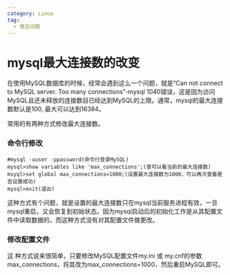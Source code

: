```yaml
---
category: Linux
tag:
  - 常见问题
---
```


# mysql最大连接数的改变

在使用MySQL数据库的时候，经常会遇到这么一个问题，就是“Can not connect to MySQL server. Too many connections”-mysql 1040错误，这是因为访问MySQL且还未释放的连接数目已经达到MySQL的上限。通常，mysql的最大连接数默认是100, 最大可以达到16384。

常用的有两种方式修改最大连接数。

### 命令行修改

```
#mysql -uuser -ppassword(命令行登录MySQL)
mysql>show variables like 'max_connections';(查可以看当前的最大连接数)
msyql>set global max_connections=1000;(设置最大连接数为1000，可以再次查看是否设置成功)
mysql>exit(退出)
```

这种方式有个问题，就是设置的最大连接数只在mysql当前服务进程有效，一旦mysql重启，又会恢复到初始状态。因为mysql启动后的初始化工作是从其配置文件中读取数据的，而这种方式没有对其配置文件做更改。

### 修改配置文件

这 种方式说来很简单，只要修改MySQL配置文件my.ini 或 my.cnf的参数max_connections，将其改为max_connections=1000，然后重启MySQL即可。